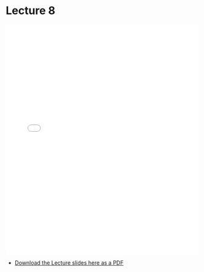 # Lecture 8

<div>
<iframe src="../../103_lec8.pdf" width="100%" height="600px" frameBorder="0"> </iframe>
</div>

- [Download the Lecture slides here as a PDF](../../103_lec8.pdf)